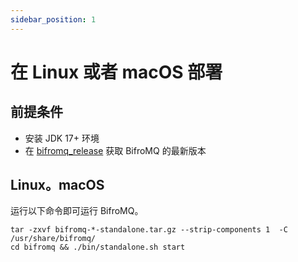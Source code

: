 ```yaml
---
sidebar_position: 1
---
```


# 在 Linux 或者 macOS 部署

## 前提条件

* 安装 JDK 17+ 环境
* 在 [bifromq_release](https://github.com/baidu/bifromq/releases) 获取 BifroMQ 的最新版本

## Linux。macOS

运行以下命令即可运行 BifroMQ。

```
tar -zxvf bifromq-*-standalone.tar.gz --strip-components 1  -C /usr/share/bifromq/
cd bifromq && ./bin/standalone.sh start
```
